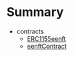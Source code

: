 # Summary
* contracts
  * [ERC1155eenft](docs/ERC1155eenft.md)
  * [eenftContract](docs/eenftContract.md)
